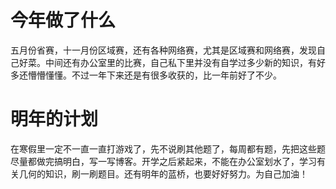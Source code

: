 # 今年做了什么
五月份省赛，十一月份区域赛，还有各种网络赛，尤其是区域赛和网络赛，发现自己好菜。中间还有办公室里的比赛，自己私下里并没有自学过多少新的知识，有好多还懵懵懂懂。不过一年下来还是有很多收获的，比一年前好了不少。
# 明年的计划
在寒假里一定不一直一直打游戏了，先不说刷其他题了，每周都有题，先把这些题尽量都做完搞明白，写一写博客。开学之后紧起来，不能在办公室划水了，学习有关几何的知识，刷一刷题目。还有明年的蓝桥，也要好好努力。为自己加油！
